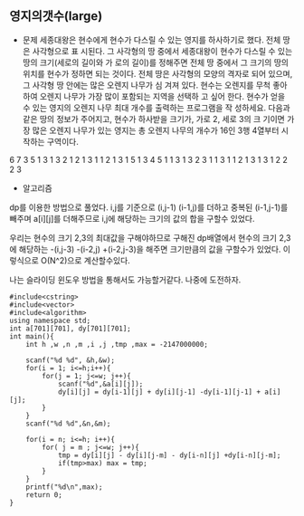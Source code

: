 ## 영지의갯수(large)

* 문제 
세종대왕은 현수에게 현수가 다스릴 수 있는 영지를 하사하기로 했다. 전체 땅은 사각형으로 표 시된다. 그 사각형의 땅 중에서 세종대왕이 현수가 다스릴 수 있는 땅의 크기(세로의 길이와 가 로의 길이)를 정해주면 전체 땅 중에서 그 크기의 땅의 위치를 현수가 정하면 되는 것이다. 전체 땅은 사각형의 모양의 격자로 되어 있으며, 그 사각형 땅 안에는 많은 오렌지 나무가 심 겨져 있다. 현수는 오렌지를 무척 좋아하여 오렌지 나무가 가장 많이 포함되는 지역을 선택하 고 싶어 한다. 현수가 얻을 수 있는 영지의 오렌지 나무 최대 개수를 출력하는 프로그램을 작 성하세요. 다음과 같은 땅의 정보가 주어지고, 현수가 하사받을 크기가, 가로 2, 세로 3의 크 기이면 가장 많은 오렌지 나무가 있는 영지는 총 오렌지 나무의 개수가 16인 3행 4열부터 시 작하는 구역이다.

6 7
3 5 1 3 1 3 2 
1 2 1 3 1 1 2 
1 3 1 5 1 3 4 
5 1 1 3 1 3 2 
3 1 1 3 1 1 2 
1 3 1 3 1 2 2 
2 3

* 알고리즘

dp를 이용한 방법으로 풀었다. 
i,j를 기준으로 (i,j-1) (i-1,j)를 더하고 중복된 (i-1,j-1)를 빼주며 a[i][j]를 더해주므로 i,j에 해당하는 크기의 값의 합을 구할수 있었다. 

우리는 현수의 크기 2,3의 최대값을 구해야하므로 
구해진 dp배열에서 현수의 크기 2,3에 해당하는 -(i,j-3) -(i-2,j) +(i-2,j-3)을 해주면 크기만큼의 값을 구할수가 있었다. 이렇식으로 O(N^2)으로 계산할수있다. 

나는 슬라이딩 윈도우 방법을 통해서도 가능할거같다.
나중에 도전하자.

```
#include<cstring>
#include<vector>
#include<algorithm>
using namespace std;
int a[701][701], dy[701][701];
int main(){
    int h ,w ,n ,m ,i ,j ,tmp ,max = -2147000000;

    scanf("%d %d", &h,&w);
    for(i = 1; i<=h;i++){
        for(j = 1; j<=w; j++){
            scanf("%d",&a[i][j]);
            dy[i][j] = dy[i-1][j] + dy[i][j-1] -dy[i-1][j-1] + a[i][j];
        }
    }
    scanf("%d %d",&n,&m);
    
    for(i = n; i<=h; i++){
        for( j = m ; j<=w; j++){
            tmp = dy[i][j] - dy[i][j-m] - dy[i-n][j] +dy[i-n][j-m];
            if(tmp>max) max = tmp;
        }
    }
    printf("%d\n",max);
    return 0;
}
```